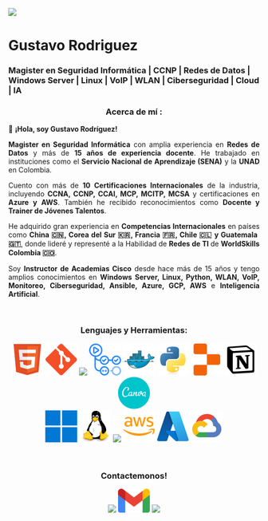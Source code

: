 <!-- Intro -->

<a href="https://grodriguez.vercel.app/" target="_blank"><img src="https://media.licdn.com/dms/image/v2/D4E16AQGNjTguzFfrTA/profile-displaybackgroundimage-shrink_350_1400/B4EZYjo953HMAY-/0/1744354664927?e=1756944000&v=beta&t=oOnvQu-8WbJ6qkfOIZqJONqx4IdOVRAAHnziEJaC2-0" /></a>

<div>
  <h1> Gustavo Rodriguez</h1>
  <h3> Magister en Seguridad Informática | CCNP | Redes de Datos | Windows Server | Linux | VoIP | WLAN | Ciberseguridad | Cloud | IA</h3>
</div>

<h3 align="center">Acerca de mí :</h3>  
<div class="hidden md:block">
<p align="justify">🚀 <strong>¡Hola, soy Gustavo Rodríguez!</strong></p>
<p p align="justify"> <strong>Magister en Seguridad Informática</strong> con amplia experiencia en <strong>Redes de Datos</strong> y más de <strong>15 años de experiencia docente</strong>. He trabajado en instituciones como el <strong>Servicio Nacional de Aprendizaje (SENA)</strong> y la <strong>UNAD</strong> en Colombia.</p>
<p align="justify">Cuento con más de <strong>10 Certificaciones Internacionales</strong> de la industria, incluyendo <strong>CCNA, CCNP, CCAI, MCP, MCITP, MCSA</strong> y certificaciones en <strong>Azure y AWS</strong>. También he recibido reconocimientos como <strong>Docente y Trainer de Jóvenes Talentos</strong>.</p>
<p align="justify"> He adquirido gran experiencia en <strong>Competencias Internacionales</strong> en países como <strong>China 🇨🇳, Corea del Sur 🇰🇷, Francia 🇫🇷, Chile 🇨🇱 y Guatemala 🇬🇹</strong>, donde lideré y representé a la Habilidad de <strong> Redes de TI </strong> de <strong>WorldSkills Colombia 🇨🇴</strong>.</p>
<p align="justify"> Soy <strong>Instructor de Academias Cisco</strong> desde hace más de 15 años y tengo amplios conocimientos en <strong>Windows Server, Linux, Python, WLAN, VoIP, Monitoreo, Ciberseguridad, Ansible, Azure, GCP, AWS</strong> e <strong>Inteligencia Artificial</strong>.</p>
</div>
<br>

<!-- Tech Stack --> 
<div>
<h3 align="Center">Lenguajes y Herramientas:</h3>  
<p align="center">
  <img src="https://github.com/devicons/devicon/blob/v2.16.0/icons/html5/html5-original.svg" style="height: 4rem"/>
  <img src="https://github.com/devicons/devicon/blob/v2.16.0/icons/git/git-original.svg" style="height: 4rem"/>
  <img src="https://img.icons8.com/?size=100&id=d7iNUYuimOnF&format=png&color=FFFFFF" style="height: 4rem"/>
  <img src="https://github.com/devicons/devicon/blob/v2.16.0/icons/githubactions/githubactions-original.svg" style="height: 4rem"/>
  <img src="https://github.com/devicons/devicon/blob/v2.16.0/icons/docker/docker-original.svg" style="height: 4rem"/>
  <img src="https://github.com/devicons/devicon/blob/v2.16.0/icons/python/python-original.svg"  style="height: 4rem"/>
  <img src="https://github.com/devicons/devicon/blob/v2.16.0/icons/replit/replit-original.svg" style="height: 4rem" />
  <img src="https://github.com/devicons/devicon/blob/v2.16.0/icons/notion/notion-original.svg" style="height: 4rem" />
  <img src="https://github.com/devicons/devicon/blob/master/icons/canva/canva-original.svg" style="height: 4rem" /><br>
  <img src="https://github.com/devicons/devicon/blob/v2.16.0/icons/windows11/windows11-original.svg" style="height: 4rem" />
  <img src="https://github.com/devicons/devicon/blob/v2.16.0/icons/linux/linux-original.svg" style="height: 4rem" />
  <img src="https://upload.wikimedia.org/wikipedia/commons/archive/0/08/20180706165324%21Cisco_logo_blue_2016.svg" style="height: 4rem" />
  <img src="https://github.com/devicons/devicon/blob/v2.16.0/icons/amazonwebservices/amazonwebservices-plain-wordmark.svg" style="height: 4rem" />
  <img src="https://github.com/devicons/devicon/blob/v2.16.0/icons/azure/azure-original.svg" style="height: 4rem" />
  <img src="https://github.com/devicons/devicon/blob/v2.16.0/icons/googlecloud/googlecloud-original.svg" style="height: 4rem" />
</p>
</div>

<!-- Socials --> 
<br>
<h3 align="center">Contactemonos!</h3>  

<div align="center">
 <a href="https://www.linkedin.com/in/grodriguez-it/" target="blank"><img src="https://cdn.jsdelivr.net/gh/devicons/devicon/icons/linkedin/linkedin-original.svg" style="height: 3rem"/></a>
 <a href="mailto:grodriguez.itnetwork@gmail.com" target="blank"><img src="https://github.com/mahiiverse1/mahiiverse1/blob/main/Gmail_Logo_256px.png" style="height: 3rem"/></a>
 <a href="https://grodriguez.vercel.app/" target="blank"><img src="https://img.icons8.com/?size=100&id=103413&format=png&color=000000" style="height: 3rem"/></a>
</div>
